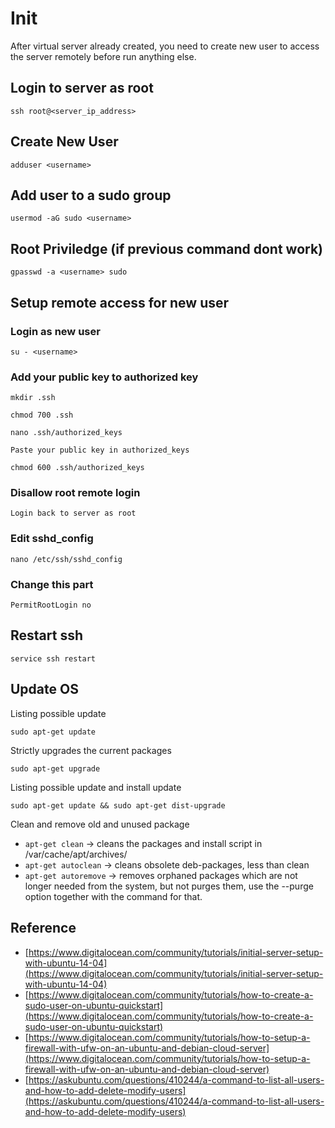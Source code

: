 # Init

After virtual server already created, you need to create new user to access the server remotely before run anything else.

## Login to server as root

`ssh root@<server_ip_address>`

## Create New User

`adduser <username>`

## Add user to a sudo group

`usermod -aG sudo <username>`

## Root Priviledge (if previous command dont work)

`gpasswd -a <username> sudo`

## Setup remote access for new user

### Login as new user

`su - <username>`

### Add your public key to authorized key

`mkdir .ssh`

`chmod 700 .ssh`

`nano .ssh/authorized_keys`

`Paste your public key in authorized_keys`

`chmod 600 .ssh/authorized_keys`

### Disallow root remote login

`Login back to server as root`

### Edit sshd_config

`nano /etc/ssh/sshd_config`

### Change this part

`PermitRootLogin no`

## Restart ssh

`service ssh restart`

## Update OS

Listing possible update

`sudo apt-get update`

Strictly upgrades the current packages

`sudo apt-get upgrade`

Listing possible update and install update

`sudo apt-get update && sudo apt-get dist-upgrade`

Clean and remove old and unused package

* `apt-get clean` → cleans the packages and install script in /var/cache/apt/archives/
* `apt-get autoclean` → cleans obsolete deb-packages, less than clean
* `apt-get autoremove` → removes orphaned packages which are not longer needed from the system, but not purges them, use the --purge option together with the command for that.

## Reference

* [https://www.digitalocean.com/community/tutorials/initial-server-setup-with-ubuntu-14-04](https://www.digitalocean.com/community/tutorials/initial-server-setup-with-ubuntu-14-04)
* [https://www.digitalocean.com/community/tutorials/how-to-create-a-sudo-user-on-ubuntu-quickstart](https://www.digitalocean.com/community/tutorials/how-to-create-a-sudo-user-on-ubuntu-quickstart)
* [https://www.digitalocean.com/community/tutorials/how-to-setup-a-firewall-with-ufw-on-an-ubuntu-and-debian-cloud-server](https://www.digitalocean.com/community/tutorials/how-to-setup-a-firewall-with-ufw-on-an-ubuntu-and-debian-cloud-server)
* [https://askubuntu.com/questions/410244/a-command-to-list-all-users-and-how-to-add-delete-modify-users](https://askubuntu.com/questions/410244/a-command-to-list-all-users-and-how-to-add-delete-modify-users)